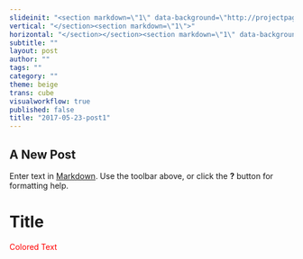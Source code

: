 ```yaml
---
slideinit: "<section markdown=\"1\" data-background=\"http://projectpages.github.io/project-pages/img/slidebackground.png\"><section markdown=\"1\">"
vertical: "</section><section markdown=\"1\">"
horizontal: "</section></section><section markdown=\"1\" data-background=\"http://projectpages.github.io/project-pages/img/slidebackground.png\"><section markdown=\"1\">"
subtitle: ""
layout: post
author: ""
tags: ""
category: ""
theme: beige
trans: cube
visualworkflow: true
published: false
title: "2017-05-23-post1"
---
```


## A New Post

Enter text in [Markdown](http://daringfireball.net/projects/markdown/). Use the toolbar above, or click the **?** button for formatting help.

# Title
<p style="color:red">
Colored Text
</p>

